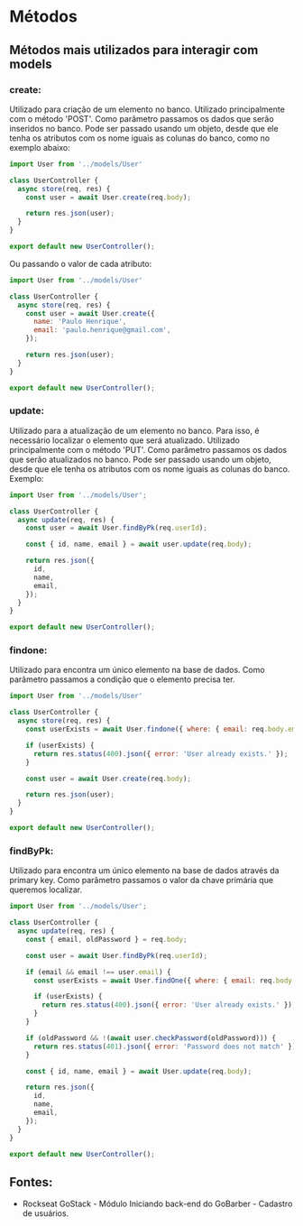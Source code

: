 # Métodos 
## Métodos mais utilizados para interagir com models

### create:
Utilizado para criação de um elemento no banco. Utilizado principalmente com o método 'POST'.
Como parâmetro passamos os dados que serão inseridos no banco. 
Pode ser passado usando um objeto, desde que ele tenha os atributos com os nome iguais as colunas do banco, como no exemplo abaixo:
```javascript
import User from '../models/User'

class UserController {
  async store(req, res) {
    const user = await User.create(req.body);

    return res.json(user);
  }
}

export default new UserController();
```

Ou passando o valor de cada atributo: 
```javascript
import User from '../models/User'

class UserController {
  async store(req, res) {
    const user = await User.create({
      name: 'Paulo Henrique',
      email: 'paulo.henrique@gmail.com',
    });

    return res.json(user);
  }
}

export default new UserController();
```

### update:
Utilizado para a atualização de um elemento no banco. Para isso, é necessário localizar o elemento que será atualizado. Utilizado principalmente com o método 'PUT'.
Como parâmetro passamos os dados que serão atualizados no banco. 
Pode ser passado usando um objeto, desde que ele tenha os atributos com os nome iguais as colunas do banco. Exemplo:
```javascript
import User from '../models/User';

class UserController {
  async update(req, res) {
    const user = await User.findByPk(req.userId);

    const { id, name, email } = await user.update(req.body);

    return res.json({
      id, 
      name, 
      email,
    });
  }
}

export default new UserController();
```

### findone:
Utilizado para encontra um único elemento na base de dados.
Como parâmetro passamos a condição que o elemento precisa ter.
```javascript
import User from '../models/User'

class UserController {
  async store(req, res) {
    const userExists = await User.findone({ where: { email: req.body.email } })

    if (userExists) {
      return res.status(400).json({ error: 'User already exists.' });
    }

    const user = await User.create(req.body);

    return res.json(user);
  }
}

export default new UserController();
```

### findByPk:
Utilizado para encontra um único elemento na base de dados através da primary key.
Como parâmetro passamos o valor da chave primária que queremos localizar.
```javascript
import User from '../models/User';

class UserController {
  async update(req, res) {
    const { email, oldPassword } = req.body;

    const user = await User.findByPk(req.userId);

    if (email && email !== user.email) {
      const userExists = await User.findOne({ where: { email: req.body.email } });

      if (userExists) {
        return res.status(400).json({ error: 'User already exists.' });
      }
    }

    if (oldPassword && !(await user.checkPassword(oldPassword))) {
      return res.status(401).json({ error: 'Password does not match' })
    }

    const { id, name, email } = await User.update(req.body);

    return res.json({
      id, 
      name, 
      email,
    });
  }
}

export default new UserController();
```

## Fontes: 
- Rockseat GoStack - Módulo Iniciando back-end do GoBarber - Cadastro de usuários. 